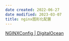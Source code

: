 ```yaml
---
date created: 2022-06-27
date modified: 2023-03-07
title: nginx图形化配置
---
```


[NGINXConfig | DigitalOcean](https://www.digitalocean.com/community/tools/nginx?global.app.lang=zhCN)
